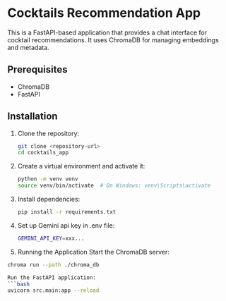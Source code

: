 # Cocktails Recommendation App

This is a FastAPI-based application that provides a chat interface for cocktail recommendations. It uses ChromaDB for managing embeddings and metadata.

## Prerequisites

- ChromaDB
- FastAPI

## Installation

1. Clone the repository:

   ```bash
   git clone <repository-url>
   cd cocktails_app
   
2. Create a virtual environment and activate it:
   ```bash
   python -m venv venv
   source venv/bin/activate  # On Windows: venv\Scripts\activate
   
3. Install dependencies:
   ```bash
   pip install -r requirements.txt
   
4. Set up Gemini api key in .env file:
   ```bash
   GEMINI_API_KEY=xxx...

5. Running the Application
Start the ChromaDB server:
  ```bash
  chroma run --path ./chroma_db

Run the FastAPI application:
```bash
  uvicorn src.main:app --reload

